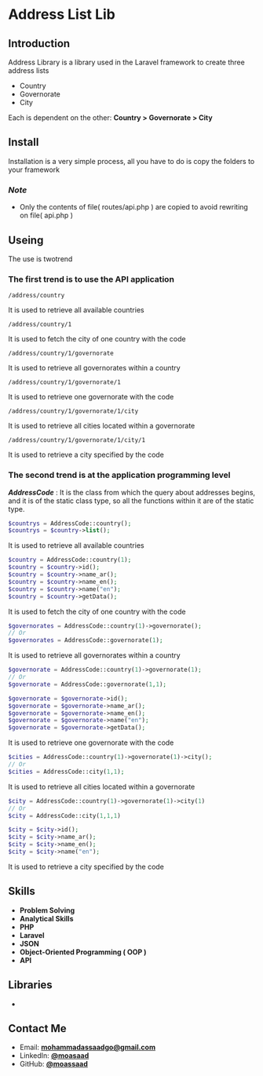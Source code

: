 # Address List Lib


## Introduction

Address Library is a library used in the Laravel framework to create three address lists 
- Country
- Governorate
- City

Each is dependent on the other:  **Country > Governorate > City**

## Install

Installation is a very simple process, all you have to do is copy the folders to your framework

### _Note_
- Only the contents of file( routes/api.php ) are copied to avoid rewriting on file( api.php )

## Useing

The use is twotrend 

### The first trend is to use the API application

```
/address/country
```
It is used to retrieve all available countries

``` link
/address/country/1
```
It is used to fetch the city of one country with the code

``` link
/address/country/1/governorate
```
It is used to retrieve all governorates within a country

``` link
/address/country/1/governorate/1
```
It is used to retrieve one governorate with the code

``` link
/address/country/1/governorate/1/city
```
It is used to retrieve all cities located within a governorate

``` link
/address/country/1/governorate/1/city/1
```
It is used to retrieve a city specified by the code

### The second trend is at the application programming level

_**AddressCode**_ : It is the class from which the query about addresses begins, and it is of the static class type, so all the functions within it are of the static type.

``` php
$countrys = AddressCode::country();
$countrys = $country->list();
```
It is used to retrieve all available countries

``` php
$country = AddressCode::country(1);
$country = $country->id();
$country = $country->name_ar();
$country = $country->name_en();
$country = $country->name("en");
$country = $country->getData();
```
It is used to fetch the city of one country with the code

``` php
$governorates = AddressCode::country(1)->governorate();
// Or 
$governorates = AddressCode::governorate(1);
```
It is used to retrieve all governorates within a country

``` php
$governorate = AddressCode::country(1)->governorate(1);
// Or 
$governorate = AddressCode::governorate(1,1);

$governorate = $governorate->id();
$governorate = $governorate->name_ar();
$governorate = $governorate->name_en();
$governorate = $governorate->name("en");
$governorate = $governorate->getData();

```
It is used to retrieve one governorate with the code

``` php
$cities = AddressCode::country(1)->governorate(1)->city();
// Or 
$cities = AddressCode::city(1,1);
```
It is used to retrieve all cities located within a governorate

``` php
$city = AddressCode::country(1)->governorate(1)->city(1)
// Or 
$city = AddressCode::city(1,1,1)

$city = $city->id();
$city = $city->name_ar();
$city = $city->name_en();
$city = $city->name("en");

```
It is used to retrieve a city specified by the code


### 

## Skills
- **Problem Solving**
- **Analytical Skills**
- **PHP**
- **Laravel**
- **JSON**
- **Object-Oriented Programming ( OOP )**
- **API**


## Libraries
- 

## Contact Me

- Email: **[mohammadassaadgo@gmail.com](mailto:mohammadassaadgo@gmail.com)**
- LinkedIn: **[@moasaad](https://www.linkedin.com/in/moasaad)**
- GitHub: **[@moassaad](https://github.com/moassaad)**

